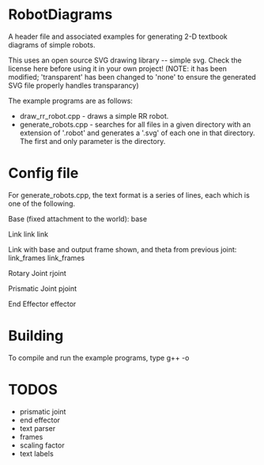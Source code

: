 # RobotDiagrams
A header file and associated examples for generating 2-D textbook diagrams of simple robots.

This uses an open source SVG drawing library -- simple svg. Check the license here before using it in your own project!
(NOTE: it has been modified; 'transparent' has been changed to 'none' to ensure the generated SVG file properly handles
transparancy)

The example programs are as follows:
* draw_rr_robot.cpp - draws a simple RR robot.
* generate_robots.cpp - searches for all files in a given directory with an extension of '.robot' and generates a '.svg'
of each one in that directory.  The first and only parameter is the directory.

# Config file
For generate_robots.cpp, the text format is a series of lines, each which is one of the following.

Base (fixed attachment to the world):
base

Link
link <length> <theta>
link <length> <theta> <label>

Link with base and output frame shown, and theta from previous joint:
link_frames <length> <theta>
link_frames <length> <theta> <label>

Rotary Joint
rjoint

Prismatic Joint
pjoint

End Effector
effector

# Building

To compile and run the example programs, type
g++ <program name> -o <executable name>

# TODOS

* prismatic joint
* end effector
* text parser
* frames
* scaling factor
* text labels

